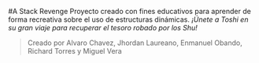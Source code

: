 #A Stack Revenge
Proyecto creado con fines educativos para aprender de forma recreativa sobre el uso de estructuras dinámicas. 
_¡Únete a Toshi en su gran viaje para recuperar el tesoro robado por los Shu!_
> Creado por
> Alvaro Chavez, Jhordan Laureano, Enmanuel Obando, Richard Torres y Miguel Vera
